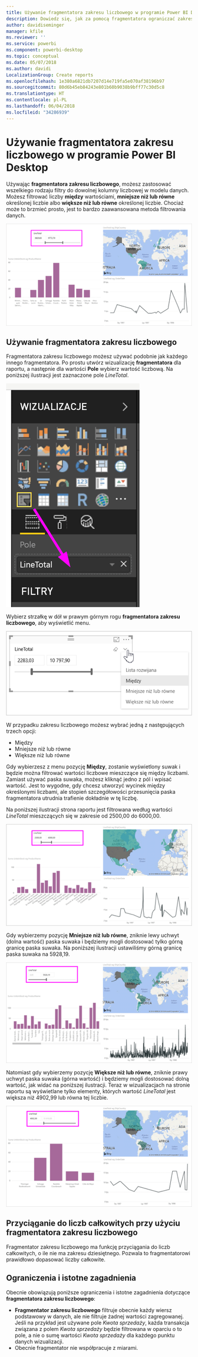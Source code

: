 ```yaml
---
title: Używanie fragmentatora zakresu liczbowego w programie Power BI Desktop
description: Dowiedz się, jak za pomocą fragmentatora ograniczać zakresy liczbowe w programie Power BI Desktop
author: davidiseminger
manager: kfile
ms.reviewer: ''
ms.service: powerbi
ms.component: powerbi-desktop
ms.topic: conceptual
ms.date: 05/07/2018
ms.author: davidi
LocalizationGroup: Create reports
ms.openlocfilehash: 1e380a6821db7207d14e719fa5e070af38196b97
ms.sourcegitcommit: 80d6b45eb84243e801b60b9038b9bff77c30d5c8
ms.translationtype: HT
ms.contentlocale: pl-PL
ms.lasthandoff: 06/04/2018
ms.locfileid: "34286939"
---
```

# <a name="use-the-numeric-range-slicer-in-power-bi-desktop"></a>Używanie fragmentatora zakresu liczbowego w programie Power BI Desktop
Używając **fragmentatora zakresu liczbowego**, możesz zastosować wszelkiego rodzaju filtry do dowolnej kolumny liczbowej w modelu danych. Możesz filtrować liczby **między** wartościami, **mniejsze niż lub równe** określonej liczbie albo **większe niż lub równe** określonej liczbie. Chociaż może to brzmieć prosto, jest to bardzo zaawansowana metoda filtrowania danych.

![Wizualizacja z fragmentatorem zakresu liczbowego](media/desktop-slicer-numeric-range/desktop-slicer-numeric-range-0.png)

## <a name="using-the-numeric-range-slicer"></a>Używanie fragmentatora zakresu liczbowego
Fragmentatora zakresu liczbowego możesz używać podobnie jak każdego innego fragmentatora. Po prostu utwórz wizualizację **fragmentatora** dla raportu, a następnie dla wartości **Pole** wybierz wartość liczbową. Na poniższej ilustracji jest zaznaczone pole *LineTotal*.

![Tworzenie fragmentatora zakresu liczbowego](media/desktop-slicer-numeric-range/desktop-slicer-numeric-range-1-create.png)

Wybierz strzałkę w dół w prawym górnym rogu **fragmentatora zakresu liczbowego**, aby wyświetlić menu.

![Menu fragmentatora zakresu liczbowego](media/desktop-slicer-numeric-range/desktop-slicer-numeric-range-2-between.png)

W przypadku zakresu liczbowego możesz wybrać jedną z następujących trzech opcji:

* Między
* Mniejsze niż lub równe
* Większe niż lub równe

Gdy wybierzesz z menu pozycję **Między**, zostanie wyświetlony suwak i będzie można filtrować wartości liczbowe mieszczące się między liczbami. Zamiast używać paska suwaka, możesz kliknąć jedno z pól i wpisać wartość. Jest to wygodne, gdy chcesz utworzyć wycinek między określonymi liczbami, ale stopień szczegółowości przesunięcia paska fragmentatora utrudnia trafienie dokładnie w tę liczbę.

Na poniższej ilustracji strona raportu jest filtrowana według wartości *LineTotal* mieszczących się w zakresie od 2500,00 do 6000,00.

![Fragmentator zakresu liczbowego z użyciem opcji Między](media/desktop-slicer-numeric-range/desktop-slicer-numeric-range-3-between-range.png)

Gdy wybierzemy pozycję **Mniejsze niż lub równe**, zniknie lewy uchwyt (dolna wartość) paska suwaka i będziemy mogli dostosować tylko górną granicę paska suwaka. Na poniższej ilustracji ustawiliśmy górną granicę paska suwaka na 5928,19.

![Fragmentator zakresu liczbowego z użyciem opcji Mniejsze niż](media/desktop-slicer-numeric-range/desktop-slicer-numeric-range-4-less-than.png)

Natomiast gdy wybierzemy pozycję **Większe niż lub równe**, zniknie prawy uchwyt paska suwaka (górna wartość) i będziemy mogli dostosować dolną wartość, jak widać na poniższej ilustracji. Teraz w wizualizacjach na stronie raportu są wyświetlane tylko elementy, których wartość *LineTotal* jest większa niż 4902,99 lub równa tej liczbie.

![Fragmentator zakresu liczbowego z użyciem opcji Większe niż](media/desktop-slicer-numeric-range/desktop-slicer-numeric-range-5-greater-than.png)

## <a name="snap-to-whole-numbers-with-the-numeric-range-slicer"></a>Przyciąganie do liczb całkowitych przy użyciu fragmentatora zakresu liczbowego

Fragmentator zakresu liczbowego ma funkcję przyciągania do liczb całkowitych, o ile nie ma zakresu dziesiętnego. Pozwala to fragmentatorowi prawidłowo dopasować liczby całkowite. 


## <a name="limitations-and-considerations"></a>Ograniczenia i istotne zagadnienia
Obecnie obowiązują poniższe ograniczenia i istotne zagadnienia dotyczące **fragmentatora zakresu liczbowego**:

* **Fragmentator zakresu liczbowego** filtruje obecnie każdy wiersz podstawowy w danych, ale nie filtruje żadnej wartości zagregowanej. Jeśli na przykład jest używane pole *Kwota sprzedaży*, każda transakcja związana z polem *Kwota sprzedaży* będzie filtrowana w oparciu o to pole, a nie o sumę wartości *Kwota sprzedaży* dla każdego punktu danych wizualizacji.
* Obecnie fragmentator nie współpracuje z miarami.
